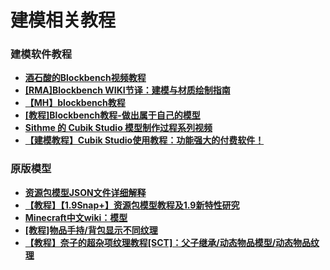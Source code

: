 # 建模相关教程

### 建模软件教程

- **[酒石酸的Blockbench视频教程](https://www.bilibili.com/video/BV1fk4y127qg)**
- **[[RMA]Blockbench WIKI节译：建模与材质绘制指南](https://www.mcbbs.net/thread-1221277-1-1.html)**
- **[【MH】blockbench教程](https://www.mcbbs.net/thread-1192044-1-1.html)**
- **[[教程]Blockbench教程-做出属于自己的模型](https://www.mcbbs.net/thread-833634-1-1.html)**
- **[Sithme 的 Cubik Studio 模型制作过程系列视频](https://www.bilibili.com/video/av94357570)**
- **[【建模教程】Cubik Studio使用教程：功能强大的付费软件！](https://www.mcbbs.net/thread-687670-1-1.html)**

### 原版模型

- **[资源包模型JSON文件详细解释](https://www.mcbbs.net/thread-1312159-1-1.html)**
- **[【教程】【1.9Snap+】资源包模型教程及1.9新特性研究](https://www.mcbbs.net/thread-491597-1-1.html)**
- **[Minecraft中文wiki：模型](https://minecraft-zh.gamepedia.com/%E6%A8%A1%E5%9E%8B)**
- **[[教程]物品手持/背包显示不同纹理](https://www.mcbbs.net/thread-831718-1-1.html)**
- **[【教程】奈子的超杂项纹理教程[SCT]：父子继承/动态物品模型/动态物品纹理](https://www.mcbbs.net/thread-961666-1-1.html)**
